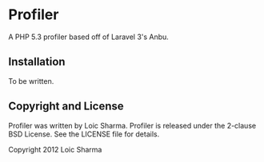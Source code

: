 # Profiler

A PHP 5.3 profiler based off of Laravel 3's Anbu.

## Installation

To be written.

## Copyright and License

Profiler was written by Loic Sharma. Profiler is released under the 2-clause BSD License. See the LICENSE file for details.

Copyright 2012 Loic Sharma